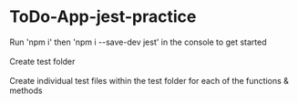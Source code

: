 # ToDo-App-jest-practice

Run 'npm i' then 'npm i --save-dev jest' in the console to get started <br/>
<br/>
Create test folder <br/>
<br/>
Create individual test files within the test folder for each of the functions & methods <br/>
